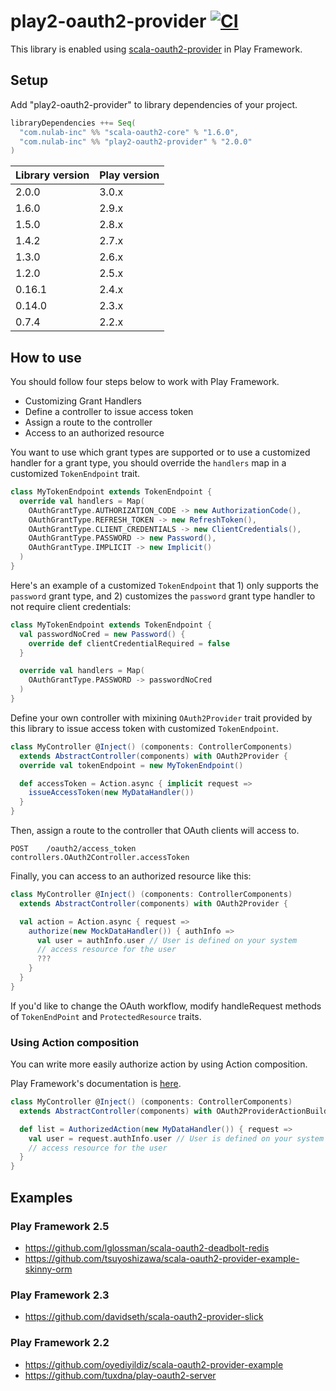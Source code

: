 # play2-oauth2-provider [![CI](https://github.com/nulab/play2-oauth2-provider/actions/workflows/ci.yml/badge.svg)](https://github.com/nulab/play2-oauth2-provider/actions/workflows/ci.yml)

This library is enabled using [scala-oauth2-provider](https://github.com/nulab/scala-oauth2-provider) in Play Framework.

## Setup

Add "play2-oauth2-provider" to library dependencies of your project.

```scala
libraryDependencies ++= Seq(
  "com.nulab-inc" %% "scala-oauth2-core" % "1.6.0",
  "com.nulab-inc" %% "play2-oauth2-provider" % "2.0.0"
)
```

| Library version | Play version |
| --------------- | ------------ |
| 2.0.0           | 3.0.x        |
| 1.6.0           | 2.9.x        |
| 1.5.0           | 2.8.x        |
| 1.4.2           | 2.7.x        |
| 1.3.0           | 2.6.x        |
| 1.2.0           | 2.5.x        |
| 0.16.1          | 2.4.x        |
| 0.14.0          | 2.3.x        |
| 0.7.4           | 2.2.x        |

## How to use

You should follow four steps below to work with Play Framework.

- Customizing Grant Handlers
- Define a controller to issue access token
- Assign a route to the controller
- Access to an authorized resource

You want to use which grant types are supported or to use a customized handler for a grant type, you should override the `handlers` map in a customized `TokenEndpoint` trait.

```scala
class MyTokenEndpoint extends TokenEndpoint {
  override val handlers = Map(
    OAuthGrantType.AUTHORIZATION_CODE -> new AuthorizationCode(),
    OAuthGrantType.REFRESH_TOKEN -> new RefreshToken(),
    OAuthGrantType.CLIENT_CREDENTIALS -> new ClientCredentials(),
    OAuthGrantType.PASSWORD -> new Password(),
    OAuthGrantType.IMPLICIT -> new Implicit()
  )
}
```

Here's an example of a customized `TokenEndpoint` that 1) only supports the `password` grant type, and 2) customizes the `password` grant type handler to not require client credentials:

```scala
class MyTokenEndpoint extends TokenEndpoint {
  val passwordNoCred = new Password() {
    override def clientCredentialRequired = false
  }

  override val handlers = Map(
    OAuthGrantType.PASSWORD -> passwordNoCred
  )
}
```

Define your own controller with mixining `OAuth2Provider` trait provided by this library to issue access token with customized `TokenEndpoint`.

```scala
class MyController @Inject() (components: ControllerComponents)
  extends AbstractController(components) with OAuth2Provider {
  override val tokenEndpoint = new MyTokenEndpoint()

  def accessToken = Action.async { implicit request =>
    issueAccessToken(new MyDataHandler())
  }
}
```

Then, assign a route to the controller that OAuth clients will access to.

```
POST    /oauth2/access_token                    controllers.OAuth2Controller.accessToken
```

Finally, you can access to an authorized resource like this:

```scala
class MyController @Inject() (components: ControllerComponents)
  extends AbstractController(components) with OAuth2Provider {

  val action = Action.async { request =>
    authorize(new MockDataHandler()) { authInfo =>
      val user = authInfo.user // User is defined on your system
      // access resource for the user
      ???
    }
  }
}
```

If you'd like to change the OAuth workflow, modify handleRequest methods of `TokenEndPoint` and `ProtectedResource` traits.

### Using Action composition

You can write more easily authorize action by using Action composition.

Play Framework's documentation is [here](https://www.playframework.com/documentation/2.7.x/ScalaActionsComposition).

```scala
class MyController @Inject() (components: ControllerComponents)
  extends AbstractController(components) with OAuth2ProviderActionBuilders {

  def list = AuthorizedAction(new MyDataHandler()) { request =>
    val user = request.authInfo.user // User is defined on your system
    // access resource for the user
  }
}
```

## Examples

### Play Framework 2.5

- https://github.com/lglossman/scala-oauth2-deadbolt-redis
- https://github.com/tsuyoshizawa/scala-oauth2-provider-example-skinny-orm

### Play Framework 2.3

- https://github.com/davidseth/scala-oauth2-provider-slick

### Play Framework 2.2

- https://github.com/oyediyildiz/scala-oauth2-provider-example
- https://github.com/tuxdna/play-oauth2-server

